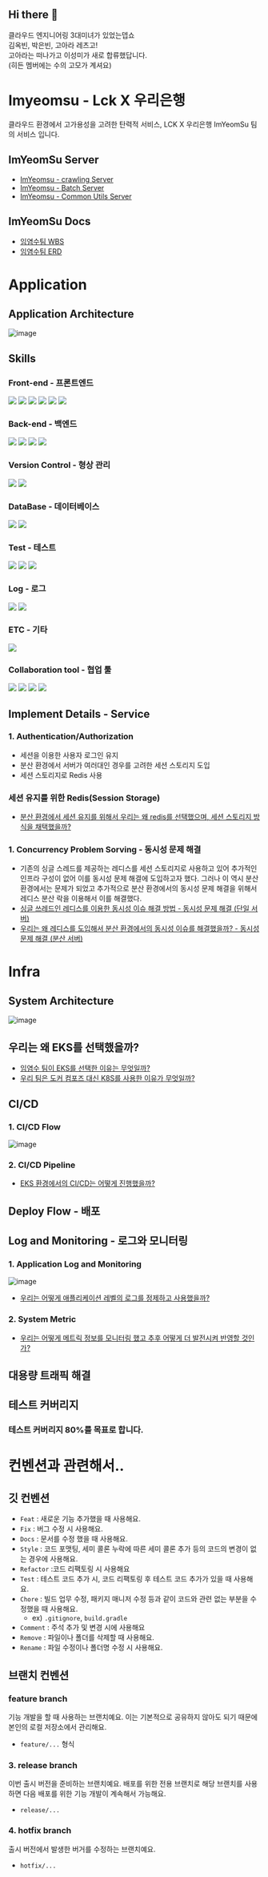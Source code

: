 ## Hi there 👋

클라우드 엔지니어링 3대미녀가 있었는뎁쇼<br>
김옥빈, 박은빈, 고아라 레츠고!<br>
고아라는 떠나가고 이성미가 새로 합류했답니다.<br>
(히든 멤버에는 수의 고모가 계셔요)


# Imyeomsu - Lck X 우리은행 
클라우드 환경에서 고가용성을 고려한 탄력적 서비스, LCK X 우리은행 ImYeomSu 팀의 서비스 입니다.
## ImYeomSu Server
- [ImYeomsu - crawling Server](https://github.com/I-m-YeomSu/imyeomsu-crawling)
- [ImYeomsu - Batch Server](https://github.com/I-m-YeomSu/imyeomsu-batch)
- [ImYeomsu - Common Utils Server](https://github.com/I-m-YeomSu/imyeomsu-lck-common-utils)
## ImYeomSu Docs
- [임염수팀 WBS](https://docs.google.com/spreadsheets/d/1I1WK-1JCvNs0hG4PDDv7Ypw4TtAw7-VgCnqHPtyDScw/edit#gid=0)
- [임염수팀 ERD](https://www.erdcloud.com/d/bgob3mffRuqrbbxDd)


# Application
## Application Architecture
![image](https://github.com/I-m-YeomSu/imyeomsu-lck/assets/81970382/1625c015-3eab-4c6a-97c5-b7932ef1678d)

## Skills
### Front-end - 프론트엔드
<div>
    <img src="https://img.shields.io/badge/-HTML-E34F26?style=flat&logo=Html5&logoColor=white"/>
    <img src="https://img.shields.io/badge/-CSS-1572B6?style=flat&logo=CSS3&logoColor=white"/>
    <img src="https://img.shields.io/badge/-Javascript-F7DF1E?style=flat&logo=javascript&logoColor=white"/>
    <img src="https://img.shields.io/badge/-Thymeleaf-005F0F?style=flat&logo=thymeleaf&logoColor=white"/>
    <img src="https://img.shields.io/badge/-Bootstrap-7952B3?style=flat&logo=bootstrap&logoColor=white"/>
    <img src="https://img.shields.io/badge/-JQuery-0769AD?style=flat&logo=JQuery&logoColor=white"/>
</div>

### Back-end - 백엔드
<div>
  <img src="https://img.shields.io/badge/-SpringBoot-6DB33F?style=flat&logo=springboot&logoColor=white"/>
  <img src="https://img.shields.io/badge/-Spring Security-6DB33F?style=flat&logo=springsecurity&logoColor=white"/>
  <img src="https://img.shields.io/badge/-Spring Data Jpa-6DB33F?style=flat&logoColor=white"/>
  <img src="https://img.shields.io/badge/-Query Dsl-4695EB?style=flat&logoColor=white"/>
</div>

### Version Control - 형상 관리
<div>
  <img src="https://img.shields.io/badge/-Git-F05032?style=flat&logo=git&logoColor=white"/>
  <img src="https://img.shields.io/badge/-GitHub-181717?style=flat&logo=GitHub&logoColor=white"/>
</div>

### DataBase - 데이터베이스 
<div>
  <img src="https://img.shields.io/badge/-Mysql-4479A1?style=flat&logo=MySQL&logoColor=white"/>
  <img src="https://img.shields.io/badge/-Redis-DC382D?style=flat&logo=Redis&logoColor=white"/>
</div>

### Test - 테스트
<div>
  <img src="https://img.shields.io/badge/-Junit5-25A162?style=flat&logo=Junit5&logoColor=white"/>
  <img src="https://img.shields.io/badge/-Mockito-41AD48?style=flat"/>
  <img src="https://img.shields.io/badge/-Jacoco-891B26?style=flat/>
  <img src="https://img.shields.io/badge/-Coverrals-173B3F?style=flat"/>
</div>

### Log - 로그
<div>
  <img src="https://img.shields.io/badge/-Logback-E1763F?style=flat"/>
  <img src="https://img.shields.io/badge/-Slf4j-189C01?style=flat" />
</div>

### ETC - 기타 
<img src="https://img.shields.io/badge/-Jitpack-33485C?style=flat"/>

### Collaboration tool - 협업 툴
<div>
  <img src="https://img.shields.io/badge/-Slack-4A154B?style=flat&logo=Slack&logoColor=white"/>
  <img src="https://img.shields.io/badge/-Notion-000000?style=flat&logo=Notion&logoColor=white"/>
  <img src="https://img.shields.io/badge/-Google Sheets-34A853?style=flat&logo=Google Sheets&logoColor=white"/>
  <img src="https://img.shields.io/badge/-Google Slides-FBBC04?style=flat&logo=Google Slides&logoColor=white"/>
</div>

## Implement Details - Service 
### 1. Authentication/Authorization
- 세션을 이용한 사용자 로그인 유지
- 분산 환경에서 서버가 여러대인 경우를 고려한 세션 스토리지 도입
- 세션 스토리지로 Redis 사용

### 세션 유지를 위한 Redis(Session Storage)
- [분산 환경에서 세션 유지를 위해서 우리는 왜 redis를 선택했으며, 세션 스토리지 방식을 채택했을까?](https://github.com/I-m-YeomSu/imyeomsu-lck/issues/85)

### 1. Concurrency Problem Sorving - 동시성 문제 해결
- 기존의 싱글 스레드를 제공하는 레디스를 세션 스토리지로 사용하고 있어 추가적인 인프라 구성이 없어 이를 동시성 문제 해결에 도입하고자 했다. 그러나 이 역시 분산 환경에서는 문제가 되었고 추가적으로 분산 환경에서의 동시성 문제 해결을 위해서 레디스 분산 락을 이용해서 이를 해결했다.
- [싱글 쓰레드인 레디스를 이용한 동시성 이슈 해결 방법 - 동시성 문제 해결 (단일 서버)](https://github.com/I-m-YeomSu/imyeomsu-lck/issues/84)
- [우리는 왜 레디스를 도입해서 분산 환경에서의 동시성 이슈를 해결했을까? - 동시성 문제 해결 (분산 서버)](https://github.com/I-m-YeomSu/imyeomsu-lck/issues/83)

# Infra
## System Architecture
![image](https://github.com/I-m-YeomSu/imyeomsu-lck/assets/81970382/0bed8ca7-52c9-4991-8ed7-3fe22dbd5afd)

## 우리는 왜 EKS를 선택했을까?
- [임염수 팀이 EKS를 선택한 이유는 무엇일까?](https://github.com/I-m-YeomSu/imyeomsu-lck/issues/87)
- [우리 팀은 도커 컴포즈 대신 K8S를 사용한 이유가 무엇일까?](https://github.com/I-m-YeomSu/imyeomsu-lck/issues/89)

## CI/CD
### 1. CI/CD Flow
![image](https://github.com/I-m-YeomSu/imyeomsu-lck/assets/81970382/0e7ff775-65fb-46d9-8f01-f8f891c05e67)

### 2. CI/CD Pipeline
- [EKS 환경에서의 CI/CD는 어떻게 진행했을까?]()

## Deploy Flow - 배포

## Log and Monitoring - 로그와 모니터링 
### 1. Application Log and Monitoring
![image](https://github.com/I-m-YeomSu/imyeomsu-lck/assets/81970382/a36c826e-8201-44f6-89b1-97b7d805e7b2)
- [우리는 어떻게 애플리케이션 레벨의 로그를 정제하고 사용했을까?](https://github.com/I-m-YeomSu/imyeomsu-lck/issues/86)

### 2. System Metric 
- [우리는 어떻게 메트릭 정보를 모니터링 했고 추후 어떻게 더 발전시켜 반영할 것인가?](https://github.com/I-m-YeomSu/imyeomsu-lck/issues/88)

## 대용량 트래픽 해결

## 테스트 커버리지


### 테스트 커버리지 80%를 목표로 합니다.


# 컨벤션과 관련해서..
## 깃 컨벤션
- `Feat` : 새로운 기능 추가했을 때 사용해요.
- `Fix` : 버그 수정 시 사용해요.
- `Docs` : 문서를 수정 했을 때 사용해요.
- `Style` : 코드 포맷팅, 세미 콜론 누락에 따른 세미 콜론 추가 등의 코드의 변경이 없는 경우에 사용해요.
- `Refactor` :코드 리팩토링 시 사용해요
- `Test` : 테스트 코드 추가 시, 코드 리팩토링 후 테스트 코드 추가가 있을 때 사용해요.
- `Chore` : 빌드 업무 수정, 패키지 매니저 수정 등과 같이 코드와 관련 없는 부분을 수정했을 때 사용해요.
    - ex) `.gitignore`, `build.gradle`
- `Comment` : 주석 추가 및 변경 시에 사용해요
- `Remove` : 파일이나 폴더를 삭제할 때 사용해요.
- `Rename` : 파일 수정이나 폴더명 수정 시 사용해요.

## 브랜치 컨벤션
### **feature branch**
기능 개발을 할 때 사용하는 브랜치예요.
이는 기본적으로 공유하지 않아도 되기 때문에 본인의 로컬 저장소에서 관리해요.
- `feature/...` 형식
  
### **3. release branch**
이번 출시 버전을 준비하는 브랜치예요.
배포를 위한 전용 브랜치로 해당 브랜치를 사용하면 다음 배포를 위한 기능 개발이 계속해서 가능해요. 
- `release/...`
  
### **4. hotfix branch**
출시 버전에서 발생한 버거를 수정하는 브랜치예요.
- `hotfix/...`

